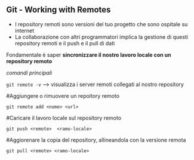 ## Git - Working with Remotes
- I repository remoti sono versioni del tuo progetto che sono ospitale su internet
- La collaborazione con altri programmatori implica la gestione di questi repository remoti e il push e il pull di dati

Fondamentale è saper **sincronizzare il nostro lavoro locale con un repository remoto**

*comandi principali*

`git remote -v` --> visualizza i server remoti collegati al nostro repository

#Aggiungere o rimuovere un repoitory remoto

`git remote add <nome> <url>`

#Caricare il lavoro locale sul repository remoto

`git push <remote>  <ramo-locale>`

#Aggiorenare la copia del repository, allineandola con la versione remota

`git pull <remote> <ramo-locale>`
